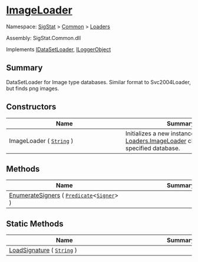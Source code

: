 # [ImageLoader](./ImageLoader.md)

Namespace: [SigStat]() > [Common](./../README.md) > [Loaders](./README.md)

Assembly: SigStat.Common.dll

Implements [IDataSetLoader](./IDataSetLoader.md), [ILoggerObject](./../ILoggerObject.md)

## Summary
DataSetLoader for Image type databases.  Similar format to Svc2004Loader, but finds png images.

## Constructors

| Name | Summary | 
| --- | --- | 
| ImageLoader ( [`String`](https://docs.microsoft.com/en-us/dotnet/api/System.String) )<div style="width: 300px">| Initializes a new instance of the [Loaders.ImageLoader](https://github.com/hargitomi97/sigstat/blob/master/docs/md/SigStat/Common/Loaders/ImageLoader.md) class with specified database.<div style="width: 300px">| <br>


## Methods

| Name | Summary | 
| --- | --- | 
| [EnumerateSigners](./Methods/ImageLoader-100663883.md) ( [`Predicate`](https://docs.microsoft.com/en-us/dotnet/api/System.Predicate-1)\<[`Signer`](./../Signer.md)> )<div style="width: 300px">| <div style="width: 300px">| <br>


## Static Methods

| Name | Summary | 
| --- | --- | 
| [LoadSignature](./Methods/ImageLoader-100663884.md) ( [`String`](https://docs.microsoft.com/en-us/dotnet/api/System.String) )<div style="width: 300px">| <div style="width: 300px">| <br>


